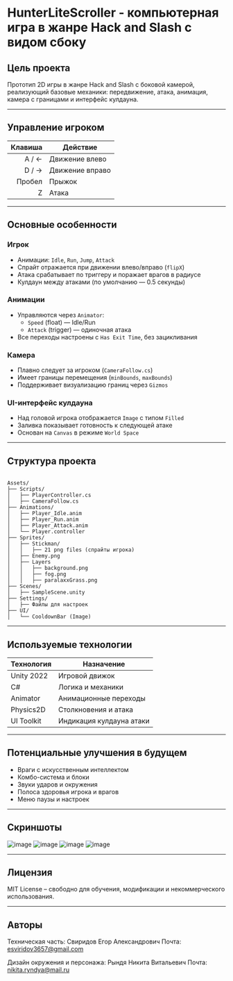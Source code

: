 
# HunterLiteScroller - компьютерная игра в жанре Hack and Slash с видом сбоку

## Цель проекта
Прототип 2D игры в жанре Hack and Slash с боковой камерой, реализующий базовые механики: передвижение, атака, анимация, камера с границами и интерфейс кулдауна.

---

## Управление игроком

| Клавиша | Действие       |
|--------:|----------------|
| A / ←   | Движение влево |
| D / →   | Движение вправо|
| Пробел  | Прыжок         |
| Z       | Атака          |

---

## Основные особенности

### Игрок
- Анимации: `Idle`, `Run`, `Jump`, `Attack`
- Спрайт отражается при движении влево/вправо (`flipX`)
- Атака срабатывает по триггеру и поражает врагов в радиусе
- Кулдаун между атаками (по умолчанию — 0.5 секунды)

### Анимации
- Управляются через `Animator`:
  - `Speed` (float) — Idle/Run
  - `Attack` (trigger) — одиночная атака
- Все переходы настроены с `Has Exit Time`, без зацикливания

### Камера
- Плавно следует за игроком (`CameraFollow.cs`)
- Имеет границы перемещения (`minBounds`, `maxBounds`)
- Поддерживает визуализацию границ через `Gizmos`

### UI-интерфейс кулдауна
- Над головой игрока отображается `Image` с типом `Filled`
- Заливка показывает готовность к следующей атаке
- Основан на `Canvas` в режиме `World Space`

---

## Структура проекта

```

Assets/
├── Scripts/
│   ├── PlayerController.cs
│   ├── CameraFollow.cs
├── Animations/
│   ├── Player_Idle.anim
│   ├── Player_Run.anim
│   ├── Player_Attack.anim
│   └── Player.controller
├── Sprites/
│   ├── Stickman/
│   │   ├── 21 png files (спрайты игрока)
│   ├── Enemy.png
│   ├── Layers
│   │   ├── background.png
│   │   ├── fog.png
│   │   ├── paralaxxGrass.png
├── Scenes/
│   ├── SampleScene.unity
├── Settings/
│   ├── Файлы для настроек
├── UI/
│   └── CooldownBar (Image)

```

---

## Используемые технологии

| Технология       | Назначение                    |
|------------------|-------------------------------|
| Unity 2022       | Игровой движок                |
| C#               | Логика и механики             |
| Animator         | Анимационные переходы         |
| Physics2D        | Столкновения и атака          |
| UI Toolkit       | Индикация кулдауна атаки      |

---

## Потенциальные улучшения в будущем

- Враги с искусственным интеллектом
- Комбо-система и блоки
- Звуки ударов и окружения
- Полоса здоровья игрока и врагов
- Меню паузы и настроек

---

## Скриншоты

![image](https://github.com/user-attachments/assets/42b76696-872a-409b-85cf-1cf184f09952)
![image](https://github.com/user-attachments/assets/5d400d6e-5896-472d-85ab-7330a6108031)
![image](https://github.com/user-attachments/assets/d74a03e5-ab35-44bb-a16b-1fbdbe288040)
![image](https://github.com/user-attachments/assets/c54a3790-b274-4de0-bb75-87f7320b2775)


---

## Лицензия

MIT License – свободно для обучения, модификации и некоммерческого использования.

---

## Авторы

Техническая часть: Свиридов Егор Александрович 
Почта: esviridov3657@gmail.com

Дизайн окружения и персонажа: Рындя Никита Витальевич
Почта: nikita.ryndya@mail.ru
